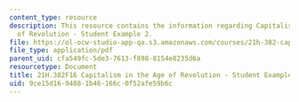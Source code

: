 ```yaml
---
content_type: resource
description: This resource contains the information regarding Capitalism in the Age
  of Revolution - Student Example 2.
file: https://ol-ocw-studio-app-qa.s3.amazonaws.com/courses/21h-382-capitalism-in-the-age-of-revolution-fall-2016/9ce15d1694881b46166c0f52afe59b6c_MIT21H_382F16_Corporation.pdf
file_type: application/pdf
parent_uid: cfa549fc-5de3-7613-f898-8154e8235d6a
resourcetype: Document
title: 21H.382F16 Capitalism in the Age of Revolution - Student Example 2
uid: 9ce15d16-9488-1b46-166c-0f52afe59b6c
---
```

